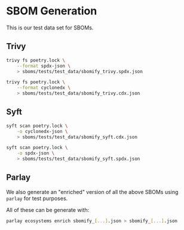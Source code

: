 # SBOM Generation

This is our test data set for SBOMs.

## Trivy

```bash
trivy fs poetry.lock \
    --format spdx-json \
    > sboms/tests/test_data/sbomify_trivy.spdx.json
```

```bash
trivy fs poetry.lock \
    --format cyclonedx \
    > sboms/tests/test_data/sbomify_trivy.cdx.json
```

## Syft

```bash
syft scan poetry.lock \
    -o cyclonedx-json \
    > sboms/tests/test_data/sbomify_syft.cdx.json
```

```bash
syft scan poetry.lock \
    -o spdx-json \
    > sboms/tests/test_data/sbomify_syft.spdx.json
```

## Parlay

We also generate an "enriched" version of all the above SBOMs
using `parlay` for test purposes.

All of these can be generate with:

```bash
parlay ecosystems enrich sbomify_[...].json > sbomify_[...].json
```
